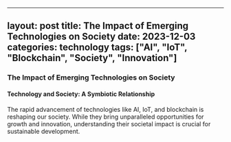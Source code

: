 
---
layout: post
title: The Impact of Emerging Technologies on Society
date: 2023-12-03
categories: technology
tags: ["AI", "IoT", "Blockchain", "Society", "Innovation"]
---

### The Impact of Emerging Technologies on Society

#### Technology and Society: A Symbiotic Relationship
The rapid advancement of technologies like AI, IoT, and blockchain is reshaping our society. While they bring unparalleled opportunities for growth and innovation, understanding their societal impact is crucial for sustainable development.

